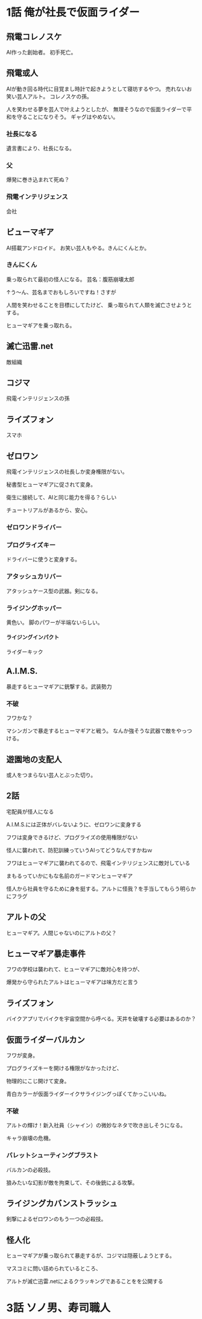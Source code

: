 # 1話 俺が社長で仮面ライダー

## 飛電コレノスケ

AI作った創始者。
初手死亡。

## 飛電或人

AIが動き回る時代に目覚まし時計で起きようとして寝坊するやつ。
売れないお笑い芸人アルト。
コレノスケの孫。

人を笑わせる夢を芸人で叶えようとしたが、
無理そうなので仮面ライダーで平和を守ることになりそう。
ギャグはやめない。

### 社長になる

遺言書により、社長になる。

### 父

爆発に巻き込まれて死ぬ？

### 飛電インテリジェンス

会社

## ビューマギア

AI搭載アンドロイド。
お笑い芸人もやる。きんにくんとか。

### きんにくん

乗っ取られて最初の怪人になる。
芸名：腹筋崩壊太郎

↑う〜ん、芸名までおもしろいですね！さすが

人間を笑わせることを目標にしてたけど、
乗っ取られて人類を滅亡させようとする。

ヒューマギアを乗っ取れる。

## 滅亡迅雷.net

敵組織

## コジマ

飛電インテリジェンスの孫

## ライズフォン

スマホ

## ゼロワン

飛電インテリジェンスの社長しか変身権限がない。

秘書型ヒューマギアに促されて変身。

衛生に接続して、AIと同じ能力を得る？らしい

チュートリアルがあるから、安心。

### ゼロワンドライバー

### プログライズキー

ドライバーに使うと変身する。

### アタッシュカリバー

アタッシュケース型の武器。剣になる。

### ライジングホッパー

黄色い。
脚のパワーが半端ないらしい。

#### ライジングインパクト

ライダーキック

## A.I.M.S.

暴走するヒューマギアに銃撃する。武装勢力

### 不破

フワかな？

マシンガンで暴走するヒューマギアと戦う。
なんか強そうな武器で敵をやっつける。

## 遊園地の支配人

或人をつまらない芸人とぶった切り。

## 2話

宅配員が怪人になる

A.I.M.S.には正体がバレないように、ゼロワンに変身する

フワは変身できるけど、プログライズの使用権限がない

怪人に襲われて、防犯訓練っていうAIってどうなんですかねｗ

フワはヒューマギアに襲われてるので、飛電インテリジェンスに敵対している

まもるっていかにもな名前のガードマンヒューマギア

怪人から社員を守るために身を挺する。アルトに怪我？を手当してもらう明らかにフラグ

## アルトの父

ヒューマギア。人間じゃないのにアルトの父？

## ヒューマギア暴走事件

フワの学校は襲われて、ヒューマギアに敵対心を持つが、

爆発から守られたアルトはヒューマギアは味方だと言う

## ライズフォン

バイクアプリでバイクを宇宙空間から呼べる。天井を破壊する必要はあるのか？

## 仮面ライダーバルカン

フワが変身。

プログライズキーを開ける権限がなかったけど、

物理的にこじ開けて変身。

青白カラーが仮面ライダーイクサライジングっぽくてかっこいいね。

### 不破

アルトの輝け！新入社員（シャイン）の微妙なネタで吹き出しそうになる。

キャラ崩壊の危機。

### バレットシューティングブラスト

バルカンの必殺技。

狼みたいな幻影が敵を拘束して、その後銃による攻撃。

## ライジングカバンストラッシュ

剣撃によるゼロワンのもう一つの必殺技。

## 怪人化

ヒューマギアが乗っ取られて暴走するが、コジマは隠蔽しようとする。

マスコミに問い詰められているところ、

アルトが滅亡迅雷.netによるクラッキングであることをを公開する

# 3話 ソノ男、寿司職人